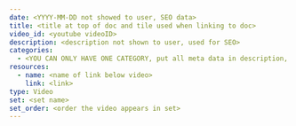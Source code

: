 ```yaml
---
date: <YYYY-MM-DD not showed to user, SEO data>
title: <title at top of doc and tile used when linking to doc>
video_id: <youtube videoID>
description: <description not shown to user, used for SEO>
categories:
  - <YOU CAN ONLY HAVE ONE CATEGORY, put all meta data in description, category title this will be put under>
resources: 
  - name: <name of link below video>
    link: <link>
type: Video
set: <set name>
set_order: <order the video appears in set>
---
```

